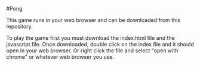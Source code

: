 #Pong

This game runs in your web browser and can be downloaded from this repository. 

To play the game first you must download the index.html file and the javascript file. Once downloaded, double click on the index file and it should open in your web browser. Or right click the file and select "open with chrome" or whatever web browser you use.
